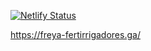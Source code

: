 [![Netlify Status](https://api.netlify.com/api/v1/badges/b89ac5f9-8470-4786-ab58-4bc3702b3fee/deploy-status)](https://app.netlify.com/sites/freya-hidroponia/deploys)

https://freya-fertirrigadores.ga/
